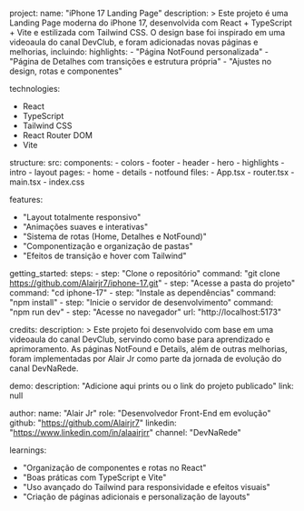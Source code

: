 project:
  name: "iPhone 17 Landing Page"
  description: >
    Este projeto é uma Landing Page moderna do iPhone 17, desenvolvida com React + TypeScript + Vite
    e estilizada com Tailwind CSS. O design base foi inspirado em uma videoaula do canal DevClub,
    e foram adicionadas novas páginas e melhorias, incluindo:
  highlights:
    - "Página NotFound personalizada"
    - "Página de Detalhes com transições e estrutura própria"
    - "Ajustes no design, rotas e componentes"

technologies:
  - React
  - TypeScript
  - Tailwind CSS
  - React Router DOM
  - Vite

structure:
  src:
    components:
      - colors
      - footer
      - header
      - hero
      - highlights
      - intro
      - layout
    pages:
      - home
      - details
      - notfound
    files:
      - App.tsx
      - router.tsx
      - main.tsx
      - index.css

features:
  - "Layout totalmente responsivo"
  - "Animações suaves e interativas"
  - "Sistema de rotas (Home, Detalhes e NotFound)"
  - "Componentização e organização de pastas"
  - "Efeitos de transição e hover com Tailwind"

getting_started:
  steps:
    - step: "Clone o repositório"
      command: "git clone https://github.com/Alairjr7/iphone-17.git"
    - step: "Acesse a pasta do projeto"
      command: "cd iphone-17"
    - step: "Instale as dependências"
      command: "npm install"
    - step: "Inicie o servidor de desenvolvimento"
      command: "npm run dev"
    - step: "Acesse no navegador"
      url: "http://localhost:5173"

credits:
  description: >
    Este projeto foi desenvolvido com base em uma videoaula do canal DevClub,
    servindo como base para aprendizado e aprimoramento. As páginas NotFound e Details,
    além de outras melhorias, foram implementadas por Alair Jr como parte da jornada de evolução
    do canal DevNaRede.

demo:
  description: "Adicione aqui prints ou o link do projeto publicado"
  link: null

author:
  name: "Alair Jr"
  role: "Desenvolvedor Front-End em evolução"
  github: "https://github.com/Alairjr7"
  linkedin: "https://www.linkedin.com/in/alaairjrr"
  channel: "DevNaRede"

learnings:
  - "Organização de componentes e rotas no React"
  - "Boas práticas com TypeScript e Vite"
  - "Uso avançado do Tailwind para responsividade e efeitos visuais"
  - "Criação de páginas adicionais e personalização de layouts"
